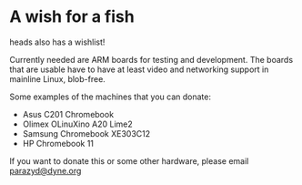 A wish for a fish
=================

heads also has a wishlist!

Currently needed are ARM boards for testing and development. The boards
that are usable have to have at least video and networking support in
mainline Linux, blob-free.

Some examples of the machines that you can donate:

* Asus C201 Chromebook
* Olimex OLinuXino A20 Lime2
* Samsung Chromebook XE303C12
* HP Chromebook 11

If you want to donate this or some other hardware, please email
[parazyd@dyne.org](mailto:parazyd@dyne.org)

